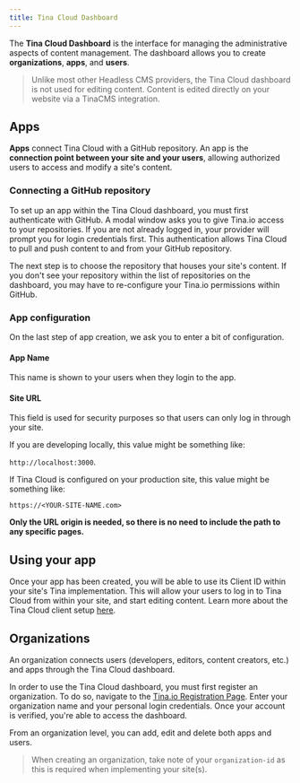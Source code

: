 ```yaml
---
title: Tina Cloud Dashboard
---
```


The **Tina Cloud Dashboard** is the interface for managing the administrative aspects of content management. The dashboard allows you to create **organizations**, **apps**, and **users**.

> Unlike most other Headless CMS providers, the Tina Cloud dashboard is not used for editing content. Content is edited directly on your website via a TinaCMS integration.

## Apps

**Apps** connect Tina Cloud with a GitHub repository. An app is the **connection point between your site and your users**, allowing authorized users to access and modify a site's content.

### Connecting a GitHub repository

To set up an app within the Tina Cloud dashboard, you must first authenticate with GitHub. A modal window asks you to give Tina.io access to your repositories. If you are not already logged in, your provider will prompt you for login credentials first. This authentication allows Tina Cloud to pull and push content to and from your GitHub repository.

The next step is to choose the repository that houses your site's content. If you don't see your repository within the list of repositories on the dashboard, you may have to re-configure your Tina.io permissions within GitHub.

### App configuration

On the last step of app creation, we ask you to enter a bit of configuration.

#### App Name

This name is shown to your users when they login to the app.

#### Site URL

This field is used for security purposes so that users can only log in through your site.

If you are developing locally, this value might be something like:

`http://localhost:3000`.

If Tina Cloud is configured on your production site, this value might be something like:

`https://<YOUR-SITE-NAME.com>`

**Only the URL origin is needed, so there is no need to include the path to any specific pages.**

## Using your app

Once your app has been created, you will be able to use its Client ID within your site's Tina implementation. This will allow your users to log in to Tina Cloud from within your site, and start editing content. Learn more about the Tina Cloud client setup [here](http://localhost:3000/docs/tina-cloud/client/).

## Organizations

An organization connects users (developers, editors, content creators, etc.) and apps through the Tina Cloud dashboard.

In order to use the Tina Cloud dashboard, you must first register an organization. To do so, navigate to the [Tina.io Registration Page](https://auth.tinajs.dev/register). Enter your organization name and your personal login credentials. Once your account is verified, you're able to access the dashboard.

From an organization level, you can add, edit and delete both apps and users.

> When creating an organization, take note of your `organization-id` as this is required when implementing your site(s).
